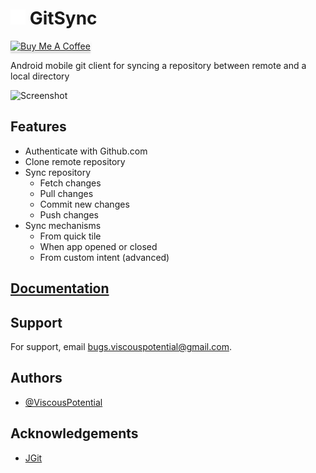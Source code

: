 # <img alt="alt text" src="app/src/main/res/drawable-mdpi/gitsync_notif.png" /> GitSync

<a href="https://buymeacoffee.com/viscouspotential" target="_blank"><img src="https://www.buymeacoffee.com/assets/img/custom_images/orange_img.png" alt="Buy Me A Coffee" style="height: 41px !important;width: 174px !important;box-shadow: 0px 3px 2px 0px rgba(190, 190, 190, 0.5) !important;-webkit-box-shadow: 0px 3px 2px 0px rgba(190, 190, 190, 0.5) !important;" ></a>

Android mobile git client for syncing a repository between remote and a local directory

![Screenshot](https://i.postimg.cc/qR59qYfm/Screenshot-20240828-183827-Git-Sync.png)
## Features

- Authenticate with Github.com
- Clone remote repository
- Sync repository
    - Fetch changes
    - Pull changes
    - Commit new changes
    - Push changes
- Sync mechanisms
    - From quick tile
    - When app opened or closed
    - From custom intent (advanced)

## [Documentation](Documentation.md)
## Support

For support, email bugs.viscouspotential@gmail.com.


## Authors

- [@ViscousPotential](https://github.com/ViscousPotential)


## Acknowledgements

 - [JGit](https://www.eclipse.org/jgit/)

